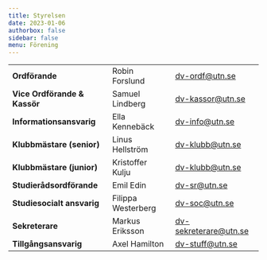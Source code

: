 ```yaml
---
title: Styrelsen
date: 2023-01-06
authorbox: false
sidebar: false
menu: Förening
---
```


|    |   |   | 
|---|---|---|
| **Ordförande** | Robin Forslund  | dv-ordf@utn.se  | 
| **Vice Ordförande & Kassör** | Samuel Lindberg  | dv-kassor@utn.se  |
| **Informationsansvarig** | Ella Kennebäck | dv-info@utn.se |
| **Klubbmästare (senior)** | Linus Hellström | dv-klubb@utn.se |
| **Klubbmästare (junior)** | Kristoffer Kulju | dv-klubb@utn.se |
| **Studierådsordförande** | Emil Edin | dv-sr@utn.se | 
| **Studiesocialt ansvarig** | Filippa Westerberg | dv-soc@utn.se  |
| **Sekreterare** | Markus Eriksson | dv-sekreterare@utn.se |
| **Tillgångsansvarig** | Axel Hamilton | dv-stuff@utn.se |

